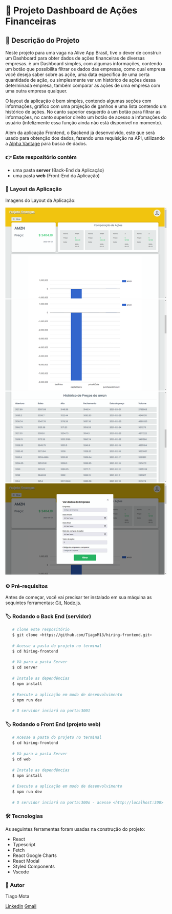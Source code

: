 # :rocket: Projeto Dashboard de Ações Financeiras

## :book: Descrição do Projeto

Neste projeto para uma vaga na Alive App Brasil, tive o dever de construir um Dashboard para obter dados de ações financeiras de diversas empresas. è um Dashboard simples, com algumas informações, contendo um botão que possibilita filtrar os dados das empresas, como qual empresa você deseja saber sobre as açõe, uma data especifica de uma certa quantidade de ação, ou simplesmente ver um histórico de ações dessa determinada empresa, também comparar as ações de uma empresa com uma outra empresa qualquer.

O layout da aplicação é bem simples, contendo algumas seções com informações, gráfico com uma projeção de ganhos e uma lista contendo um histórico de ações. No canto superior esquerdo á um botão para filtrar as informações, no canto superior direito um botão de acesso a infomações do usuário (infelizmente essa função ainda não está disponível no momento).

Além da aplicação Frontend, o Backend já desenvolvido, este que será usado para obtenção dos dados, fazendo uma requisição na API, utilizando a [Alpha Vantage](https://www.alphavantage.co) para busca de dados.

### :point_right: Este respositório contém 

   - uma pasta <strong>server</strong> (Back-End da Aplicação)
   - uma pasta <strong>web</strong> (Front-End da Aplicação)

### :dart: Layout da Aplicação

Imagens do Layout da Aplicação:

<img title="Sumário de dados" src="./web/src/assets/sumario.png"/>
<img title="Gráfico de ganhos" src="./web/src/assets/grafico.png"/>
<img title="Tábela de ações" src="./web/src/assets/tabela.png"/>
<img title="Filtro de busca" src="./web/src/assets/modal.png"/>

### :gear: Pré-requisitos

Antes de começar, você vai precisar ter instalado em sua máquina as sequintes ferramentas:
[Git](https://git-scm.com), [Node.js](https://nodejs.org/en/).

### :label: Rodando o Back End (servidor)

```bash 
   # clone este respositório
   $ git clone <https://github.com/TiagoM13/hiring-frontend.git>

   # Acesse a pasta do projeto no terminal
   $ cd hiring-frontend

   # Vá para a pasta Server
   $ cd server

   # Instale as dependências
   $ npm install

   # Execute a aplicação em modo de desenvolvimento
   $ npm run dev

   # O servidor inciará na porta:3001
```

### :label: Rodando o Front End (projeto web)

```bash 
   # Acesse a pasta do projeto no terminal
   $ cd hiring-frontend

   # Vá para a pasta Server
   $ cd web

   # Instale as dependências
   $ npm install

   # Execute a aplicação em modo de desenvolvimento
   $ npm run dev

   # O servidor inciará na porta:300o - acesse <http://localhost:300>
```

### :hammer_and_wrench: Tecnologias 

As seguintes ferramentas foram usadas na construção do projeto:

- React
- Typescript
- Fetch
- React Google Charts
- React Modal
- Styled Components
- Vscode

### :boy: Autor 

Tiago Mota

[LinkedIn](https://www.linkedin.com/in/tiago-mota-4690591a8/)
[Gmail](thyagomotha2000@gmail.com)